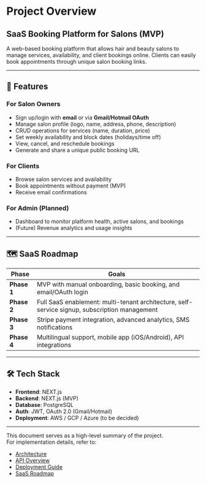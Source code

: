 # Project Overview

## SaaS Booking Platform for Salons (MVP)

A web-based booking platform that allows hair and beauty salons to manage services, availability, and client bookings online. Clients can easily book appointments through unique salon booking links.

---

## 🚀 Features

### For Salon Owners
- Sign up/login with **email** or via **Gmail/Hotmail OAuth**
- Manage salon profile (logo, name, address, phone, description)
- CRUD operations for services (name, duration, price)
- Set weekly availability and block dates (holidays/time off)
- View, cancel, and reschedule bookings
- Generate and share a unique public booking URL

### For Clients
- Browse salon services and availability
- Book appointments without payment (MVP)
- Receive email confirmations

### For Admin (Planned)
- Dashboard to monitor platform health, active salons, and bookings
- (Future) Revenue analytics and usage insights

---

## 🗺️ SaaS Roadmap

| Phase     | Goals                                                                 |
|-----------|-----------------------------------------------------------------------|
| **Phase 1** | MVP with manual onboarding, basic booking, and email/OAuth login    |
| **Phase 2** | Full SaaS enablement: multi-tenant architecture, self-service signup, subscription management |
| **Phase 3** | Stripe payment integration, advanced analytics, SMS notifications   |
| **Phase 4** | Multilingual support, mobile app (iOS/Android), API integrations    |

---

## 🛠️ Tech Stack

- **Frontend**: NEXT.js  
- **Backend**: NEXT.js (MVP)  
- **Database**: PostgreSQL 
- **Auth**: JWT, OAuth 2.0 (Gmail/Hotmail)  
- **Deployment**: AWS / GCP / Azure (to be decided)

---

This document serves as a high-level summary of the project.  
For implementation details, refer to:
- [Architecture](./architecture.md)
- [API Overview](./api-overview.md)
- [Deployment Guide](./deployment.md)
- [SaaS Roadmap](./saas-roadmap.md)
